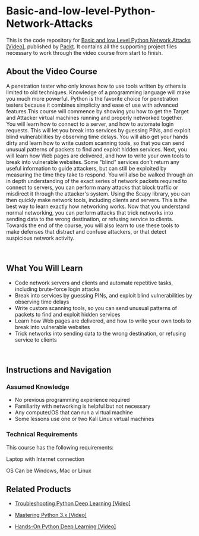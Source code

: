 # Basic-and-low-level-Python-Network-Attacks

This is the code repository for [Basic and low Level Python Network Attacks [Video]](https://www.packtpub.com/https://prod.packtpub.com/in/networking-and-servers/basic-and-low-level-python-network-attacks-video), published by [Packt](https://www.packtpub.com/?utm_source=github). It contains all the supporting project files necessary to work through the video course from start to finish.

## About the Video Course

A penetration tester who only knows how to use tools written by others is limited to old techniques. Knowledge of a programming language will make you much more powerful. Python is the favorite choice for penetration testers because it combines simplicity and ease of use with advanced features.This course will commence by showing you how to get the Target and Attacker virtual machines running and properly networked together. 
You will learn how to connect to a server, and how to automate login requests. This will let you break into services by guessing PINs, and exploit blind vulnerabilities by observing time delays. You will also get your hands dirty and learn how to write custom scanning tools, so that you can send unusual patterns of packets to find and exploit hidden services. Next, you will learn how Web pages are delivered, and how to write your own tools to break into vulnerable websites. Some "blind" services don't return any useful information to guide attackers, but can still be exploited by measuring the time they take to respond. 
You will also be walked through an in depth understanding of the exact series of network packets required to connect to servers, you can perform many attacks that block traffic or misdirect it through the attacker's system. Using the Scapy library, you can then quickly make network tools, including clients and servers. This is the best way to learn exactly how networking works. Now that you understand normal networking, you can perform attacks that trick networks into sending data to the wrong destination, or refusing service to clients. Towards the end of the course, you will also learn to use these tools to make defenses that distract and confuse attackers, or that detect suspicious network activity.


 


<H2>What You Will Learn</H2>

<DIV class=book-info-will-learn-text>

<UL>

<LI> Code network servers and clients and automate repetitive tasks, including brute-force login attacks
<LI> Break into services by guessing PINs, and exploit blind vulnerabilities by observing time delays
<LI> Write custom scanning tools, so you can send unusual patterns of packets to find and exploit hidden services
<LI> Learn how Web pages are delivered, and how to write your own tools to break into vulnerable websites
<LI> Trick networks into sending data to the wrong destination, or refusing service to clients

</LI></UL></DIV>


 
## Instructions and Navigation

### Assumed Knowledge
<UL>
  
<LI> No previous programming experience required
<LI> Familiarity with networking is helpful but not necessary
<LI> Any computer/OS that can run a virtual machine
<LI> Some lessons use one or two Kali Linux virtual machines
  
</LI></UL>

### Technical Requirements

This course has the following requirements:<br/>

Laptop with Internet connection <br/>

OS Can be Windows, Mac or Linux<br/>

## Related Products

* [Troubleshooting Python Deep Learning [Video]](https://prod.packtpub.com/in/big-data-and-business-intelligence/troubleshooting-python-deep-learning-video)



* [Mastering Python 3.x [Video]](https://prod.packtpub.com/in/application-development/mastering-python-3x-video)



* [Hands-On Python Deep Learning [Video]](https://prod.packtpub.com/in/application-development/hands-python-deep-learning-video) 
